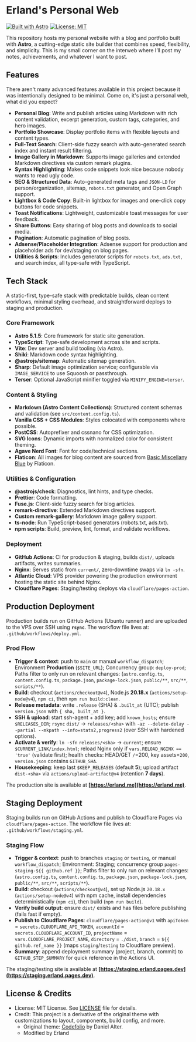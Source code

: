 # Erland's Personal Web

[![Built with Astro](https://astro.badg.es/v2/built-with-astro/tiny.svg)](https://astro.build)
[![License: MIT](https://img.shields.io/badge/License-MIT-yellow.svg)](https://opensource.org/licenses/MIT)

This repository hosts my personal website with a blog and portfolio built with **Astro**, a cutting-edge static site builder that combines speed, flexibility, and simplicity. This is my small corner on the interweb where I’ll post my notes, achievements, and whatever I want to post.

## Features

There aren't many advanced features available in this project because it was intentionally designed to be minimal. Come on, it's just a personal web, what did you expect?

- **Personal Blog**: Write and publish articles using Markdown with rich content validation, excerpt generation, custom tags, categories, and hero images.
- **Portfolio Showcase**: Display portfolio items with flexible layouts and content types.
- **Full-Text Search**: Client-side fuzzy search with auto-generated search index and instant result filtering.
- **Image Gallery in Markdown**: Supports image galleries and extended Markdown directives via custom remark plugins.
- **Syntax Highlighting**: Makes code snippets look nice because nobody wants to read ugly code.
- **SEO & Structured Data**: Auto-generated meta tags and `JSON-LD` for person/organization, sitemap, `robots.txt` generator, and Open Graph support.
- **Lightbox & Code Copy**: Built-in lightbox for images and one-click copy buttons for code snippets.
- **Toast Notifications**: Lightweight, customizable toast messages for user feedback.
- **Share Buttons**: Easy sharing of blog posts and downloads to social media.
- **Pagination**: Automatic pagination of blog posts.
- **Adsense/Placeholder Integration**: Adsense support for production and placeholder ads for dev/staging on blog pages.
- **Utilities & Scripts**: Includes generator scripts for `robots.txt`, `ads.txt`, and search index, all type-safe with TypeScript.

## Tech Stack

A static-first, type-safe stack with predictable builds, clean content workflows, minimal styling overhead, and straightforward deploys to staging and production.

### Core Framework

- **Astro 5.1.5**: Core framework for static site generation.
- **TypeScript**: Type-safe development across site and scripts.
- **Vite**: Dev server and build tooling (via Astro).
- **Shiki**: Markdown code syntax highlighting.
- **@astrojs/sitemap**: Automatic sitemap generation.
- **Sharp**: Default image optimization service; configurable via `IMAGE_SERVICE` to use Squoosh or passthrough.
- **Terser**: Optional JavaScript minifier toggled via `MINIFY_ENGINE=terser`.

### Content & Styling

- **Markdown (Astro Content Collections)**: Structured content schemas and validation (see `src/content.config.ts`).
- **Vanilla CSS + CSS Modules**: Styles colocated with components where possible.
- **PostCSS**: Autoprefixer and cssnano for CSS optimization.
- **SVG Icons**: Dynamic imports with normalized color for consistent theming.
- **Agave Nerd Font**: Font for code/technical sections.
- **Flaticon**: All images for blog content are sourced from [Basic Miscellany Blue](https://www.flaticon.com/authors/basic-miscellany/blue) by Flaticon.

### Utilities & Configuration

- **@astrojs/check**: Diagnostics, lint hints, and type checks.
- **Prettier**: Code formatting.
- **Fuse.js**: Client-side fuzzy search for blog articles.
- **remark-directive**: Extended Markdown directives support.
- **Custom remark-gallery**: Markdown image gallery support.
- **ts-node**: Run TypeScript-based generators (robots.txt, ads.txt).
- **npm scripts**: Build, preview, lint, format, and validate workflows.

### Deployment

- **GitHub Actions**: CI for production & staging, builds `dist/`, uploads artifacts, writes summaries.
- **Nginx**: Serves static from `current/`, zero‑downtime swaps via `ln -sfn`.
- **Atlantic Cloud**: VPS provider powering the production environment hosting the static site behind Nginx.
- **Cloudflare Pages**: Staging/testing deploys via `cloudflare/pages-action`.

## Production Deployment

Production builds run on GitHub Actions (Ubuntu runner) and are uploaded to the VPS over SSH using **`rsync`**. The workflow file lives at: `.github/workflows/deploy.yml`.

### Prod Flow

- **Trigger & context**: push to `main` or manual `workflow_dispatch`; Environment **Production** (`$SITE_URL`); Concurrency group: `deploy-prod`; Paths filter to only run on relevant changes: (`astro.config.ts`, `content.config.ts`, `package.json`, `package-lock.json`, `public/**`, `src/**`, `scripts/**`).
- **Build**: checkout (`actions/checkout@v4`), Node.js **20.18.x** (`actions/setup-node@v4`), `npm ci`, then `npm run build:clean`.
- **Release metadata**: write `.release` (SHA) & `.built_at` (UTC); publish `version.json` with `{ sha, built_at }`.
- **SSH & upload**: start ssh-agent + add key; add `known_hosts`; ensure `$RELEASES_DIR`; `rsync` `dist/` → `releases/<sha>` with `-az --delete-delay --partial --mkpath --info=stats2,progress2` (over SSH with hardened options).
- **Activate & verify**: `ln -sfn` `releases/<sha>` → `current`; ensure `$CURRENT_LINK/index.html`; reload Nginx only if `vars.RELOAD_NGINX == 'true'` (validate first); health checks: HEAD/GET `/`=200, key assets=`200`, `version.json` contains `GITHUB_SHA`.
- **Housekeeping**: keep last `$KEEP_RELEASES` (default **5**); upload artifact `dist-<sha>` via `actions/upload-artifact@v4` (retention **7 days**).

The production site is available at **[https://erland.me](https://erland.me)**.

## Staging Deployment

Staging builds run on GitHub Actions and publish to Cloudflare Pages via `cloudflare/pages-action`. The workflow file lives at: `.github/workflows/staging.yml`.

### Staging Flow

- **Trigger & context**: push to branches `staging` or `testing`, or manual `workflow_dispatch`; Environment: Staging; concurrency group `pages-staging-${{ github.ref }}`; Paths filter to only run on relevant changes: (`astro.config.ts`, `content.config.ts`, `package.json`, `package-lock.json`, `public/**`, `src/**`, `scripts/**`).
- **Build**: checkout (`actions/checkout@v4`), set up Node.js `20.18.x` (`actions/setup-node@v4`) with npm cache, install dependencies deterministically (`npm ci`), then build (`npm run build`).
- **Verify build output**: ensure `dist/` exists and has files before publishing (fails fast if empty).
- **Publish to Cloudflare Pages**: `cloudflare/pages-action@v1` with `apiToken` = `secrets.CLOUDFLARE_API_TOKEN`, `accountId` = `secrets.CLOUDFLARE_ACCOUNT_ID`, `projectName` = `vars.CLOUDFLARE_PROJECT_NAME`, `directory` = `./dist`, `branch` = `${{ github.ref_name }}` (maps `staging`/`testing` to Cloudflare preview).
- **Summary**: append deployment summary (project, branch, commit) to `GITHUB_STEP_SUMMARY` for quick reference in the Actions UI.

The staging/testing site is available at **[https://staging.erland.pages.dev](https://staging.erland.pages.dev)**.

## License & Credits

- License: MIT License. See [LICENSE](./LICENSE) file for details.
- Credit: This project is a derivative of the original theme with customizations to layout, components, build config, and more.
  - Original theme: [Codefolio](https://github.com/danielunited/codefolio) by Daniel Alter.
  - Modified by Erland
